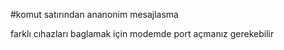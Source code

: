 
#komut satırından ananonim mesajlasma


farklı cıhazları baglamak  için modemde port açmanız gerekebilir

